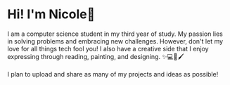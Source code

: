 # Hi! I'm Nicole👋
I am a computer science student in my third year of study. My passion lies in solving problems and embracing new challenges. However, don't let my love for all things tech fool you! I also have a creative side that I enjoy expressing through reading, painting, and designing. ✨💻🎨🖌️<br />
<br />
I plan to upload and share as many of my projects and ideas as possible!

<!--
**ZNicoleZ/ZNicoleZ** is a ✨ _special_ ✨ repository because its `README.md` (this file) appears on your GitHub profile.

Here are some ideas to get you started:

- 🔭 I’m currently working on ...
- 🌱 I’m currently learning ...
- 👯 I’m looking to collaborate on ...
- 🤔 I’m looking for help with ...
- 💬 Ask me about ...
- 📫 How to reach me: ...
- 😄 Pronouns: ...
- ⚡ Fun fact: ...
-->
